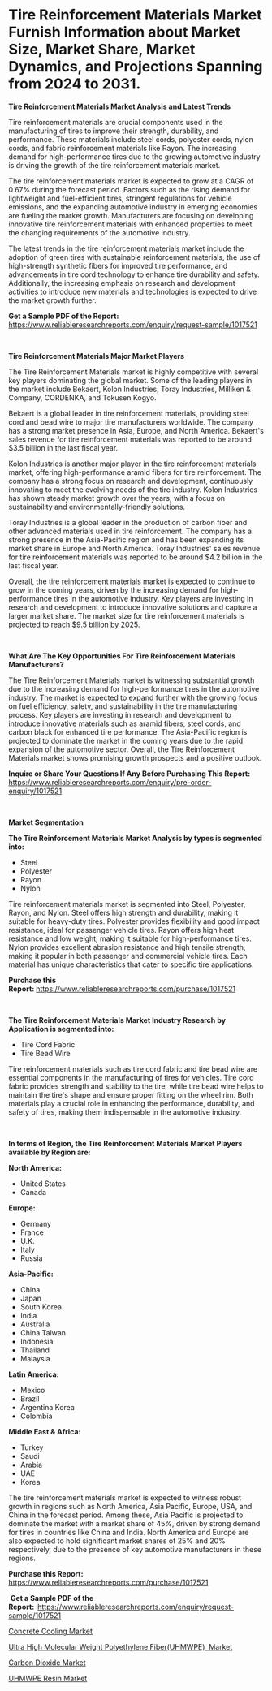 <p><h1>Tire Reinforcement Materials Market Furnish Information about Market Size, Market Share, Market Dynamics, and Projections Spanning from 2024 to 2031.</h1></p><p><strong>Tire Reinforcement Materials Market Analysis and Latest Trends</strong></p>
<p><p>Tire reinforcement materials are crucial components used in the manufacturing of tires to improve their strength, durability, and performance. These materials include steel cords, polyester cords, nylon cords, and fabric reinforcement materials like Rayon. The increasing demand for high-performance tires due to the growing automotive industry is driving the growth of the tire reinforcement materials market.</p><p>The tire reinforcement materials market is expected to grow at a CAGR of 0.67% during the forecast period. Factors such as the rising demand for lightweight and fuel-efficient tires, stringent regulations for vehicle emissions, and the expanding automotive industry in emerging economies are fueling the market growth. Manufacturers are focusing on developing innovative tire reinforcement materials with enhanced properties to meet the changing requirements of the automotive industry.</p><p>The latest trends in the tire reinforcement materials market include the adoption of green tires with sustainable reinforcement materials, the use of high-strength synthetic fibers for improved tire performance, and advancements in tire cord technology to enhance tire durability and safety. Additionally, the increasing emphasis on research and development activities to introduce new materials and technologies is expected to drive the market growth further.</p></p>
<p><strong>Get a Sample PDF of the Report:&nbsp;</strong> <a href="https://www.reliableresearchreports.com/enquiry/request-sample/1017521">https://www.reliableresearchreports.com/enquiry/request-sample/1017521</a></p>
<p>&nbsp;</p>
<p><strong>Tire Reinforcement Materials Major Market Players</strong></p>
<p><p>The Tire Reinforcement Materials market is highly competitive with several key players dominating the global market. Some of the leading players in the market include Bekaert, Kolon Industries, Toray Industries, Milliken & Company, CORDENKA, and Tokusen Kogyo.</p><p>Bekaert is a global leader in tire reinforcement materials, providing steel cord and bead wire to major tire manufacturers worldwide. The company has a strong market presence in Asia, Europe, and North America. Bekaert's sales revenue for tire reinforcement materials was reported to be around $3.5 billion in the last fiscal year.</p><p>Kolon Industries is another major player in the tire reinforcement materials market, offering high-performance aramid fibers for tire reinforcement. The company has a strong focus on research and development, continuously innovating to meet the evolving needs of the tire industry. Kolon Industries has shown steady market growth over the years, with a focus on sustainability and environmentally-friendly solutions.</p><p>Toray Industries is a global leader in the production of carbon fiber and other advanced materials used in tire reinforcement. The company has a strong presence in the Asia-Pacific region and has been expanding its market share in Europe and North America. Toray Industries' sales revenue for tire reinforcement materials was reported to be around $4.2 billion in the last fiscal year.</p><p>Overall, the tire reinforcement materials market is expected to continue to grow in the coming years, driven by the increasing demand for high-performance tires in the automotive industry. Key players are investing in research and development to introduce innovative solutions and capture a larger market share. The market size for tire reinforcement materials is projected to reach $9.5 billion by 2025.</p></p>
<p>&nbsp;</p>
<p><strong>What Are The Key Opportunities For Tire Reinforcement Materials Manufacturers?</strong></p>
<p><p>The Tire Reinforcement Materials market is witnessing substantial growth due to the increasing demand for high-performance tires in the automotive industry. The market is expected to expand further with the growing focus on fuel efficiency, safety, and sustainability in the tire manufacturing process. Key players are investing in research and development to introduce innovative materials such as aramid fibers, steel cords, and carbon black for enhanced tire performance. The Asia-Pacific region is projected to dominate the market in the coming years due to the rapid expansion of the automotive sector. Overall, the Tire Reinforcement Materials market shows promising growth prospects and a positive outlook.</p></p>
<p><strong>Inquire or Share Your Questions If Any Before Purchasing This Report:</strong> <a href="https://www.reliableresearchreports.com/enquiry/pre-order-enquiry/1017521">https://www.reliableresearchreports.com/enquiry/pre-order-enquiry/1017521</a></p>
<p>&nbsp;</p>
<p><strong>Market Segmentation</strong></p>
<p><strong>The Tire Reinforcement Materials Market Analysis by types is segmented into:</strong></p>
<p><ul><li>Steel</li><li>Polyester</li><li>Rayon</li><li>Nylon</li></ul></p>
<p><p>Tire reinforcement materials market is segmented into Steel, Polyester, Rayon, and Nylon. Steel offers high strength and durability, making it suitable for heavy-duty tires. Polyester provides flexibility and good impact resistance, ideal for passenger vehicle tires. Rayon offers high heat resistance and low weight, making it suitable for high-performance tires. Nylon provides excellent abrasion resistance and high tensile strength, making it popular in both passenger and commercial vehicle tires. Each material has unique characteristics that cater to specific tire applications.</p></p>
<p><strong>Purchase this Report:&nbsp;</strong><a href="https://www.reliableresearchreports.com/purchase/1017521">https://www.reliableresearchreports.com/purchase/1017521</a></p>
<p>&nbsp;</p>
<p><strong>The Tire Reinforcement Materials Market Industry Research by Application is segmented into:</strong></p>
<p><ul><li>Tire Cord Fabric</li><li>Tire Bead Wire</li></ul></p>
<p><p>Tire reinforcement materials such as tire cord fabric and tire bead wire are essential components in the manufacturing of tires for vehicles. Tire cord fabric provides strength and stability to the tire, while tire bead wire helps to maintain the tire's shape and ensure proper fitting on the wheel rim. Both materials play a crucial role in enhancing the performance, durability, and safety of tires, making them indispensable in the automotive industry.</p></p>
<p>&nbsp;</p>
<p><strong>In terms of Region, the Tire Reinforcement Materials Market Players available by Region are:</strong></p>
<p>
    <p> <strong> North America: </strong>
        <ul>
            <li>United States</li>
            <li>Canada</li>
        </ul>
        </p> 
    <p> <strong> Europe: </strong>
        <ul>
            <li>Germany</li>
            <li>France</li>
            <li>U.K.</li>
            <li>Italy</li>
            <li>Russia</li>
        </ul>
        </p> 
    <p> <strong> Asia-Pacific: </strong>
        <ul>
            <li>China</li>
            <li>Japan</li>
            <li>South Korea</li>
            <li>India</li>
            <li>Australia</li>
            <li>China Taiwan</li>
            <li>Indonesia</li>
            <li>Thailand</li>
            <li>Malaysia</li>
        </ul>
        </p> 
    <p> <strong> Latin America: </strong>
        <ul>
            <li>Mexico</li>
            <li>Brazil</li>
            <li>Argentina Korea</li>
            <li>Colombia</li>
        </ul>
        </p> 
    <p> <strong> Middle East & Africa: </strong>
        <ul>
            <li>Turkey</li>
            <li>Saudi</li>
            <li>Arabia</li>
            <li>UAE</li>
            <li>Korea</li>
        </ul>
    </p>
    </p>
<p><p>The tire reinforcement materials market is expected to witness robust growth in regions such as North America, Asia Pacific, Europe, USA, and China in the forecast period. Among these, Asia Pacific is projected to dominate the market with a market share of 45%, driven by strong demand for tires in countries like China and India. North America and Europe are also expected to hold significant market shares of 25% and 20% respectively, due to the presence of key automotive manufacturers in these regions.</p></p>
<p><strong>Purchase this Report: </strong><a href="https://www.reliableresearchreports.com/purchase/1017521">https://www.reliableresearchreports.com/purchase/1017521</a></p>
<p>&nbsp;<strong>Get a Sample PDF of the Report:&nbsp;&nbsp;</strong><a href="https://www.reliableresearchreports.com/enquiry/request-sample/1017521">https://www.reliableresearchreports.com/enquiry/request-sample/1017521</a></p>
<p><strong></strong></p>
<p><p><a href="https://github.com/biheemgalvinlouises6hokrh3h/Market-Research-Report-List-1/blob/main/concrete-cooling-market.md">Concrete Cooling Market</a></p><p><a href="https://issuu.com/reportprime-2/docs/ultra-high-molecular-weight-polyethylene-fiberuhmw">Ultra High Molecular Weight Polyethylene Fiber(UHMWPE)  Market</a></p><p><a href="https://github.com/guneycigdem35/Market-Research-Report-List-2/blob/main/carbon-dioxide-market.md">Carbon Dioxide Market</a></p><p><a href="https://issuu.com/reportprime-2/docs/uhmwpe-resin-market-size-2030.pptx">UHMWPE Resin Market</a></p></p>